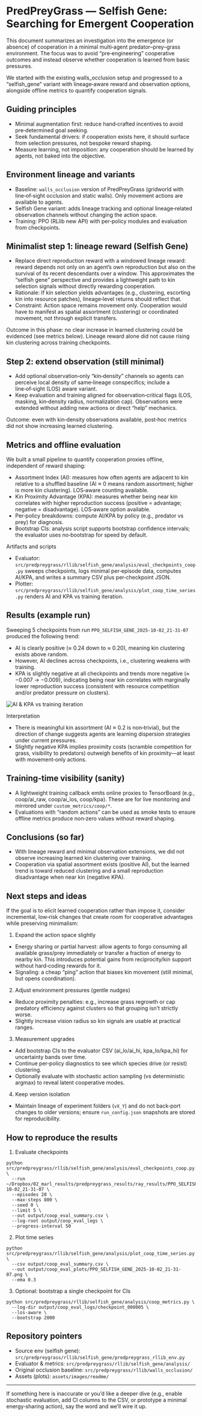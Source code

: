 # PredPreyGrass — Selfish Gene: Searching for Emergent Cooperation

This document summarizes an investigation into the emergence (or absence) of cooperation in a minimal multi‑agent predator–prey–grass environment. The focus was to avoid “pre‑engineering” cooperative outcomes and instead observe whether cooperation is learned from basic pressures.

We started with the existing walls_occlusion setup and progressed to a “selfish_gene” variant with lineage‑aware reward and observation options, alongside offline metrics to quantify cooperation signals.


## Guiding principles
- Minimal augmentation first: reduce hand‑crafted incentives to avoid pre‑determined goal seeking.
- Seek fundamental drivers: if cooperation exists here, it should surface from selection pressures, not bespoke reward shaping.
- Measure learning, not imposition: any cooperation should be learned by agents, not baked into the objective.


## Environment lineage and variants
- Baseline: `walls_occlusion` version of PredPreyGrass (gridworld with line‑of‑sight occlusion and static walls). Only movement actions are available to agents.
- Selfish Gene variant: adds lineage tracking and optional lineage‑related observation channels without changing the action space.
- Training: PPO (RLlib new API) with per‑policy modules and evaluation from checkpoints.


## Minimalist step 1: lineage reward (Selfish Gene)
- Replace direct reproduction reward with a windowed lineage reward: reward depends not only on an agent’s own reproduction but also on the survival of its recent descendants over a window. This approximates the “selfish gene” perspective and provides a lightweight path to kin selection signals without directly rewarding cooperation.
- Rationale: If kin selection yields advantages (e.g., clustering, escorting kin into resource patches), lineage‑level returns should reflect that.
- Constraint: Action space remains movement only. Cooperation would have to manifest as spatial assortment (clustering) or coordinated movement, not through explicit transfers.

Outcome in this phase: no clear increase in learned clustering could be evidenced (see metrics below). Lineage reward alone did not cause rising kin clustering across training checkpoints.


## Step 2: extend observation (still minimal)
- Add optional observation‑only “kin‑density” channels so agents can perceive local density of same‑lineage conspecifics; include a line‑of‑sight (LOS) aware variant.
- Keep evaluation and training aligned for observation‑critical flags (LOS, masking, kin‑density radius, normalization cap). Observations were extended without adding new actions or direct “help” mechanics.

Outcome: even with kin‑density observations available, post‑hoc metrics did not show increasing learned clustering.


## Metrics and offline evaluation
We built a small pipeline to quantify cooperation proxies offline, independent of reward shaping:

- Assortment Index (AI): measures how often agents are adjacent to kin relative to a shuffled baseline (AI ≈ 0 means random assortment; higher is more kin clustering). LOS‑aware counting available.
- Kin Proximity Advantage (KPA): measures whether being near kin correlates with higher reproduction success (positive = advantage; negative = disadvantage). LOS‑aware option available.
- Per‑policy breakdowns: compute AI/KPA by policy (e.g., predator vs prey) for diagnosis.
- Bootstrap CIs: analysis script supports bootstrap confidence intervals; the evaluator uses no‑bootstrap for speed by default.

Artifacts and scripts
- Evaluator: `src/predpreygrass/rllib/selfish_gene/analysis/eval_checkpoints_coop.py` sweeps checkpoints, logs minimal per‑episode data, computes AI/KPA, and writes a summary CSV plus per‑checkpoint JSON.
- Plotter: `src/predpreygrass/rllib/selfish_gene/analysis/plot_coop_time_series.py` renders AI and KPA vs training iteration.


## Results (example run)
Sweeping 5 checkpoints from run `PPO_SELFISH_GENE_2025-10-02_21-31-07` produced the following trend:
- AI is clearly positive (≈ 0.24 down to ≈ 0.20), meaning kin clustering exists above random.
- However, AI declines across checkpoints, i.e., clustering weakens with training.
- KPA is slightly negative at all checkpoints and trends more negative (≈ −0.007 → −0.009), indicating being near kin correlates with marginally lower reproduction success (consistent with resource competition and/or predator pressure on clusters).

![AI & KPA vs training iteration](assets/images/readme/PPO_SELFISH_GENE_2025-10-02_21-31-07.png)

Interpretation
- There is meaningful kin assortment (AI ≈ 0.2 is non‑trivial), but the direction of change suggests agents are learning dispersion strategies under current pressures.
- Slightly negative KPA implies proximity costs (scramble competition for grass, visibility to predators) outweigh benefits of kin proximity—at least with movement‑only actions.


## Training‑time visibility (sanity)
- A lightweight training callback emits online proxies to TensorBoard (e.g., coop/ai_raw, coop/ai_los, coop/kpa). These are for live monitoring and mirrored under `custom_metrics/coop/*`.
- Evaluations with “random actions” can be used as smoke tests to ensure offline metrics produce non‑zero values without reward shaping.


## Conclusions (so far)
- With lineage reward and minimal observation extensions, we did not observe increasing learned kin clustering over training.
- Cooperation via spatial assortment exists (positive AI), but the learned trend is toward reduced clustering and a small reproduction disadvantage when near kin (negative KPA).


## Next steps and ideas
If the goal is to elicit learned cooperation rather than impose it, consider incremental, low‑risk changes that create room for cooperative advantages while preserving minimalism:

1) Expand the action space slightly
- Energy sharing or partial harvest: allow agents to forgo consuming all available grass/prey immediately or transfer a fraction of energy to nearby kin. This introduces potential gains from reciprocity/kin support without hard‑coding rewards for it.
- Signaling: a cheap “ping” action that biases kin movement (still minimal, but opens coordination).

2) Adjust environment pressures (gentle nudges)
- Reduce proximity penalties: e.g., increase grass regrowth or cap predatory efficiency against clusters so that grouping isn’t strictly worse.
- Slightly increase vision radius so kin signals are usable at practical ranges.

3) Measurement upgrades
- Add bootstrap CIs to the evaluator CSV (ai_lo/ai_hi, kpa_lo/kpa_hi) for uncertainty bands over time.
- Continue per‑policy diagnostics to see which species drive (or resist) clustering.
- Optionally evaluate with stochastic action sampling (vs deterministic argmax) to reveal latent cooperative modes.

4) Keep version isolation
- Maintain lineage of experiment folders (`vX_Y`) and do not back‑port changes to older versions; ensure `run_config.json` snapshots are stored for reproducibility.


## How to reproduce the results
1) Evaluate checkpoints
```
python src/predpreygrass/rllib/selfish_gene/analysis/eval_checkpoints_coop.py \
  --run ~/Dropbox/02_marl_results/predpreygrass_results/ray_results/PPO_SELFISH_GENE_2025-10-02_21-31-07 \
  --episodes 20 \
  --max-steps 800 \
  --seed 0 \
  --limit 5 \
  --out output/coop_eval_summary.csv \
  --log-root output/coop_eval_logs \
  --progress-interval 50
```

2) Plot time series
```
python src/predpreygrass/rllib/selfish_gene/analysis/plot_coop_time_series.py \
  --csv output/coop_eval_summary.csv \
  --out output/coop_eval_plots/PPO_SELFISH_GENE_2025-10-02_21-31-07.png \
  --ema 0.3
```

3) Optional: bootstrap a single checkpoint for CIs
```
python src/predpreygrass/rllib/selfish_gene/analysis/coop_metrics.py \
  --log-dir output/coop_eval_logs/checkpoint_000005 \
  --los-aware \
  --bootstrap 2000
```


## Repository pointers
- Source env (selfish gene): `src/predpreygrass/rllib/selfish_gene/predpreygrass_rllib_env.py`
- Evaluator & metrics: `src/predpreygrass/rllib/selfish_gene/analysis/`
- Original occlusion baseline: `src/predpreygrass/rllib/walls_occlusion/`
- Assets (plots): `assets/images/readme/`


---
If something here is inaccurate or you’d like a deeper dive (e.g., enable stochastic evaluation, add CI columns to the CSV, or prototype a minimal energy‑sharing action), say the word and we’ll wire it up.